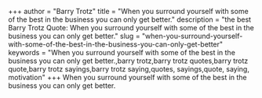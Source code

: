 +++
author = "Barry Trotz"
title = "When you surround yourself with some of the best in the business you can only get better."
description = "the best Barry Trotz Quote: When you surround yourself with some of the best in the business you can only get better."
slug = "when-you-surround-yourself-with-some-of-the-best-in-the-business-you-can-only-get-better"
keywords = "When you surround yourself with some of the best in the business you can only get better.,barry trotz,barry trotz quotes,barry trotz quote,barry trotz sayings,barry trotz saying,quotes, sayings,quote, saying, motivation"
+++
When you surround yourself with some of the best in the business you can only get better.
